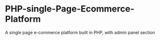 # PHP-single-Page-Ecommerce-Platform
A single page e-commerce platform built in PHP, with admin panel section
